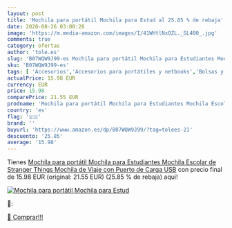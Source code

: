 ```yaml
---
layout: post
title: 'Mochila para portátil Mochila para Estud al 25.85 % de rebaja'
date: 2020-08-26 03:00:28
image: 'https://m.media-amazon.com/images/I/41WHtlNxOZL._SL400_.jpg'
comments: true
category: ofertas
author: 'tole.es'
slug: 'B07WQW9J99-es Mochila para portátil Mochila para Estudiantes Mochila...'
sku: 'B07WQW9J99-es'
tags: [ 'Accesorios','Accesorios para portátiles y netbooks','Bolsas y fundas para portátiles y netbooks','Informática','Mochilas para portátiles y netbooks','escolar','mochila', ]
actualPrice: 15.98 EUR
currency: EUR
price: 15.98
comparePrice: 21.55 EUR
prodname: 'Mochila para portátil Mochila para Estudiantes Mochila Escolar de Stranger Things Mochila de Viaje con Puerto de Carga USB'
country: 'es'
flag: '🇪🇸'
brand: ''
buyurl: 'https://www.amazon.es/dp/B07WQW9J99/?tag=tolees-21'
descuento: '25.85'
average: '15.98'
---
```


Tienes [Mochila para portátil Mochila para Estudiantes Mochila Escolar de Stranger Things Mochila de Viaje con Puerto de Carga USB](https://www.amazon.es/dp/B07WQW9J99/?tag=tolees-21) con precio final de  15.98 EUR (original: 21.55 EUR) (25.85 %  de rebaja) aqui!

[![Mochila para portátil Mochila para Estud](https://m.media-amazon.com/images/I/41WHtlNxOZL._SL400_.jpg)](https://www.amazon.es/dp/B07WQW9J99/?tag=tolees-21)

🔎:


[🛒 Comprar!!!](https://www.amazon.es/dp/B07WQW9J99/?tag=tolees-21)
